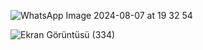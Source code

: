 ![WhatsApp Image 2024-08-07 at 19 32 54](https://github.com/user-attachments/assets/3bfb1fa3-40ea-48cb-88cc-a15194394972)

![Ekran Görüntüsü (334)](https://github.com/user-attachments/assets/80bc2012-2ea8-4a0c-9461-684d547eeed9)
